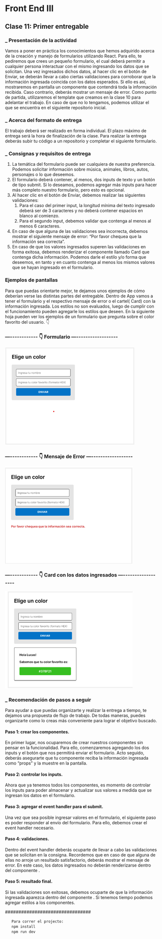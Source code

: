 # Front End III

## Clase 11: Primer entregable

### _ Presentación de la actividad

Vamos a poner en práctica los conocimientos que hemos adquirido acerca de la creación y manejo de formularios utilizando React. Para ello, te pediremos que crees un pequeño formulario, el cual deberá permitir a cualquier persona interactuar con el mismo ingresando los datos que se solicitan. Una vez ingresados dichos datos, al hacer clic en el botón de Enviar, se deberán llevar a cabo ciertas validaciones para corroborar que la información ingresada coincida con los datos esperados. Si ello es así, mostraremos en pantalla un componente que contendrá toda la información recibida. Caso contrario, deberás mostrar un mensaje de error.
Como punto de partida, utilizaremos el template que creamos en la clase 10 para adelantar el trabajo. En caso de que no lo tengamos, podemos utilizar el que se encuentra en el siguiente repositorio inicial.

### _ Acerca del formato de entrega

El trabajo deberá ser realizado en forma individual.
El plazo máximo de entrega será la hora de finalización de la clase.
Para realizar la entrega deberás subir tu código a un repositorio y completar el siguiente formulario.

### _ Consignas y requisitos de entrega

1. La temática del formulario puede ser cualquiera de nuestra preferencia. Podemos solicitar información sobre música, animales, libros, autos, personajes o lo que deseemos.
2. El formulario deberá contener, al menos, dos inputs de texto y un botón de tipo submit. Si lo deseamos, podemos agregar más inputs para hacer más completo nuestro formulario, pero esto es opcional.
3. Al hacer clic en el botón de Enviar, debemos realizar las siguientes validaciones:
   1. Para el caso del primer input, la longitud mínima del texto ingresado deberá ser de 3 caracteres y no deberá contener espacios en blanco al comienzo.
   2. Para el segundo input, debemos validar que contenga al menos al menos 6 caracteres.
4. En caso de que alguna de las validaciones sea incorrecta, debemos mostrar el siguiente mensaje de error:  “Por favor chequea que la información sea correcta”.
5. En caso de que los valores ingresados superen las validaciones en forma exitosa, debemos renderizar el componente llamado Card que contenga dicha información. Podemos darle el estilo y/o forma que deseemos, en tanto y en cuanto contenga al menos los mismos valores que se hayan ingresado en el formulario.

### Ejemplos de pantallas

Para que puedas orientarte mejor, te dejamos unos ejemplos de cómo deberían verse las distintas partes del entregable. Dentro de App vamos a tener el formulario y el respectivo mensaje de error o el cartel( Card) con la información ingresada.
Los estilos no son evaluados, luego de cumplir con el funcionamiento pueden agregarle los estilos que deseen.
En la siguiente hoja pueden ver los ejemplos de un formulario que pregunta sobre el color favorito del usuario. 👇


### —------------ 👇 Formulario —------------------

![img.png](img.png)

### —------------ 👇 Mensaje de Error —------------------

![img_1.png](img_1.png)

### —------------ 👇 Card con los datos ingresados —------------------

![img_2.png](img_2.png)


### _ Recomendación de pasos a seguir

Para ayudar a que puedas organizarte y realizar la entrega a tiempo, te dejamos una propuesta de flujo de trabajo. De todas maneras, puedes organizarte como lo creas más conveniente para lograr el objetivo buscado.

#### Paso 1: crear los componentes.

En primer lugar, nos ocuparemos de crear nuestros componentes sin pensar en la funcionalidad. Para ello, comenzaremos agregando los dos inputs y el botón que nos permitirá enviar el formulario. Acto seguido, deberás asegurarte que tu componente <Card/> reciba la información ingresada como “props” y la muestre en la pantalla.

#### Paso 2: controlar los inputs.

Ahora que ya tenemos todos los componentes, es momento de controlar los inputs para poder almacenar y actualizar sus valores a medida que se ingresan los datos en el formulario.

#### Paso 3: agregar el event handler para el submit.

Una vez que sea posible ingresar valores en el formulario, el siguiente paso es poder responder al envío del formulario. Para ello, debemos crear el event handler necesario.

#### Paso 4: validaciones.

Dentro del event handler deberás ocuparte de llevar a cabo las validaciones que se solicitan en la consigna. Recordemos que en caso de que alguna de ellas no arroje un resultado satisfactorio, deberás mostrar el mensaje de error. En este caso, los datos ingresados no deberán renderizarse dentro del componente <Card/>.

#### Paso 5: resultado final.

Si las validaciones son exitosas, debemos ocuparte de que la información ingresada aparezca dentro del componente <Card/>. Si tenemos tiempo podemos agregar estilos a los componentes.


################################

```bash
   Para correr el projecto:
   npm install
   npm run dev
```